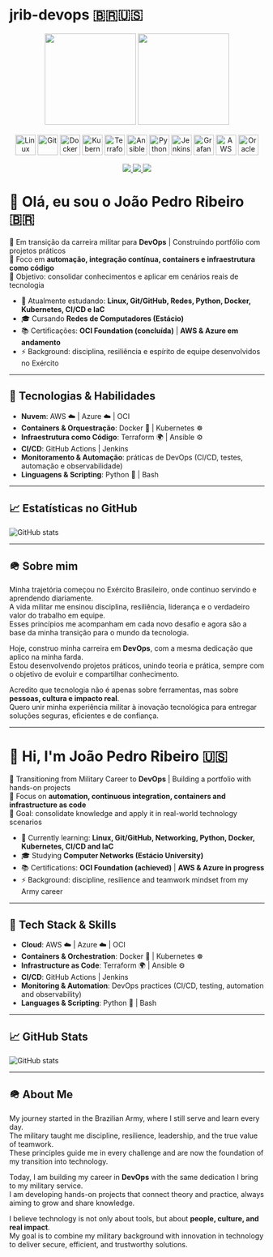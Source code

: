 # jrib-devops  🇧🇷🇺🇸  

<div align="center">
  <!-- GitHub Stats -->
  <img height="180em" src="https://github-readme-stats.vercel.app/api?username=jrib-devops&show_icons=true&theme=tokyonight&include_all_commits=true&count_private=true"/>
  <img height="180em" src="https://github-readme-stats.vercel.app/api/top-langs/?username=jrib-devops&layout=compact&langs_count=8&theme=tokyonight"/>
</div>

<div style="display: inline_block" align="center"><br>
  <!-- Icons de tecnologias -->
  <img align="center" alt="Linux" height="40" width="40" src="https://cdn.jsdelivr.net/gh/devicons/devicon/icons/linux/linux-original.svg">
  <img align="center" alt="Git" height="40" width="40" src="https://cdn.jsdelivr.net/gh/devicons/devicon/icons/git/git-original.svg">
  <img align="center" alt="Docker" height="40" width="40" src="https://cdn.jsdelivr.net/gh/devicons/devicon/icons/docker/docker-original.svg">
  <img align="center" alt="Kubernetes" height="40" width="40" src="https://cdn.jsdelivr.net/gh/devicons/devicon/icons/kubernetes/kubernetes-plain.svg">
  <img align="center" alt="Terraform" height="40" width="40" src="https://cdn.jsdelivr.net/gh/devicons/devicon/icons/terraform/terraform-original.svg">
  <img align="center" alt="Ansible" height="40" width="40" src="https://cdn.jsdelivr.net/gh/devicons/devicon/icons/ansible/ansible-original.svg">
  <img align="center" alt="Python" height="40" width="40" src="https://cdn.jsdelivr.net/gh/devicons/devicon/icons/python/python-original.svg">
  <img align="center" alt="Jenkins" height="40" width="40" src="https://cdn.jsdelivr.net/gh/devicons/devicon/icons/jenkins/jenkins-original.svg">
  <img align="center" alt="Grafana" height="40" width="40" src="https://cdn.jsdelivr.net/gh/devicons/devicon/icons/grafana/grafana-original.svg">
  <img align="center" alt="AWS" height="40" width="40" src="https://cdn.jsdelivr.net/gh/devicons/devicon/icons/amazonwebservices/amazonwebservices-original-wordmark.svg">
  <img align="center" alt="Oracle" height="40" width="40" src="https://cdn.jsdelivr.net/gh/devicons/devicon/icons/oracle/oracle-original.svg">
</div>

<div align="center"><br>
  <!-- Badges de contato -->
  <a href="https://www.linkedin.com/in/jo%C3%A3o-pedro-ribeiro-37156a361" target="_blank">
    <img src="https://img.shields.io/badge/LinkedIn-0077B5?style=for-the-badge&logo=linkedin&logoColor=white"/>
  </a>
  <a href="https://instagram.com/canndidojp" target="_blank">
    <img src="https://img.shields.io/badge/Instagram-E4405F?style=for-the-badge&logo=instagram&logoColor=white"/>
  </a>
  <a href="mailto:jribeiro.devops@gmail.com" target="_blank">
    <img src="https://img.shields.io/badge/Gmail-D14836?style=for-the-badge&logo=gmail&logoColor=white"/>
  </a>
</div>





# 👋 Olá, eu sou o João Pedro Ribeiro 🇧🇷  

🚀 Em transição da carreira militar para **DevOps** | Construindo portfólio com projetos práticos  
📌 Foco em **automação, integração contínua, containers e infraestrutura como código**  
🎯 Objetivo: consolidar conhecimentos e aplicar em cenários reais de tecnologia  

- 🌱 Atualmente estudando: **Linux, Git/GitHub, Redes, Python, Docker, Kubernetes, CI/CD e IaC**  
- 🎓 Cursando **Redes de Computadores (Estácio)**  
- 📚 Certificações: **OCI Foundation (concluída)** | **AWS & Azure em andamento**  
- ⚡ Background: disciplina, resiliência e espírito de equipe desenvolvidos no Exército  

---

## 🔧 Tecnologias & Habilidades  

- **Nuvem**: AWS ☁️ | Azure ☁️ | OCI  
- **Containers & Orquestração**: Docker 🐳 | Kubernetes ☸️  
- **Infraestrutura como Código**: Terraform 🌍 | Ansible ⚙️  
- **CI/CD**: GitHub Actions | Jenkins  
- **Monitoramento & Automação**: práticas de DevOps (CI/CD, testes, automação e observabilidade)  
- **Linguagens & Scripting**: Python 🐍 | Bash  

---

## 📈 Estatísticas no GitHub  

![GitHub stats](https://github-readme-stats.vercel.app/api?username=jrib-devops&show_icons=true&theme=dark)  

---

## 🪖 Sobre mim  

Minha trajetória começou no Exército Brasileiro, onde continuo servindo e aprendendo diariamente.  
A vida militar me ensinou disciplina, resiliência, liderança e o verdadeiro valor do trabalho em equipe.  
Esses princípios me acompanham em cada novo desafio e agora são a base da minha transição para o mundo da tecnologia.  

Hoje, construo minha carreira em **DevOps**, com a mesma dedicação que aplico na minha farda.  
Estou desenvolvendo projetos práticos, unindo teoria e prática, sempre com o objetivo de evoluir e compartilhar conhecimento.  

Acredito que tecnologia não é apenas sobre ferramentas, mas sobre **pessoas, cultura e impacto real**.  
Quero unir minha experiência militar à inovação tecnológica para entregar soluções seguras, eficientes e de confiança.  

---

# 👋 Hi, I'm João Pedro Ribeiro 🇺🇸  

🚀 Transitioning from Military Career to **DevOps** | Building a portfolio with hands-on projects  
📌 Focus on **automation, continuous integration, containers and infrastructure as code**  
🎯 Goal: consolidate knowledge and apply it in real-world technology scenarios  

- 🌱 Currently learning: **Linux, Git/GitHub, Networking, Python, Docker, Kubernetes, CI/CD and IaC**  
- 🎓 Studying **Computer Networks (Estácio University)**  
- 📚 Certifications: **OCI Foundation (achieved)** | **AWS & Azure in progress**  
- ⚡ Background: discipline, resilience and teamwork mindset from my Army career  

---

## 🔧 Tech Stack & Skills  

- **Cloud**: AWS ☁️ | Azure ☁️ | OCI  
- **Containers & Orchestration**: Docker 🐳 | Kubernetes ☸️  
- **Infrastructure as Code**: Terraform 🌍 | Ansible ⚙️  
- **CI/CD**: GitHub Actions | Jenkins  
- **Monitoring & Automation**: DevOps practices (CI/CD, testing, automation and observability)  
- **Languages & Scripting**: Python 🐍 | Bash  

---

## 📈 GitHub Stats  

![GitHub stats](https://github-readme-stats.vercel.app/api?username=jrib-devops&show_icons=true&theme=radical)  

---

## 🪖 About Me  

My journey started in the Brazilian Army, where I still serve and learn every day.  
The military taught me discipline, resilience, leadership, and the true value of teamwork.  
These principles guide me in every challenge and are now the foundation of my transition into technology.  

Today, I am building my career in **DevOps** with the same dedication I bring to my military service.  
I am developing hands-on projects that connect theory and practice, always aiming to grow and share knowledge.  

I believe technology is not only about tools, but about **people, culture, and real impact**.  
My goal is to combine my military background with innovation in technology to deliver secure, efficient, and trustworthy solutions.  
